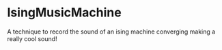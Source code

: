 # IsingMusicMachine
A technique to record the sound of an ising machine converging making a really cool sound!

